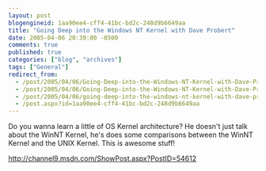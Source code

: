 ```yaml
---
layout: post
blogengineid: 1aa90ee4-cff4-41bc-bd2c-248d9b6649aa
title: "Going Deep into the Windows NT Kernel with Dave Probert"
date: 2005-04-06 20:39:00 -0500
comments: true
published: true
categories: ["blog", "archives"]
tags: ["General"]
redirect_from: 
  - /post/2005/04/06/Going-Deep-into-the-Windows-NT-Kernel-with-Dave-Probert.aspx
  - /post/2005/04/06/Going-Deep-into-the-Windows-NT-Kernel-with-Dave-Probert
  - /post/2005/04/06/going-deep-into-the-windows-nt-kernel-with-dave-probert
  - /post.aspx?id=1aa90ee4-cff4-41bc-bd2c-248d9b6649aa
---
```


Do you wanna learn a little of OS Kernel architecture? He doesn't just talk about the WinNT Kernel, he's does some comparisons between the WinNT Kernel and the UNIX Kernel. This is awesome stuff!

<A href="http://channel9.msdn.com/ShowPost.aspx?PostID=54612">http://channel9.msdn.com/ShowPost.aspx?PostID=54612</A>
